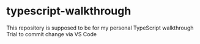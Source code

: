 # typescript-walkthrough
This repository is supposed to be for my personal TypeScript walkthrough
Trial to commit change via VS Code
